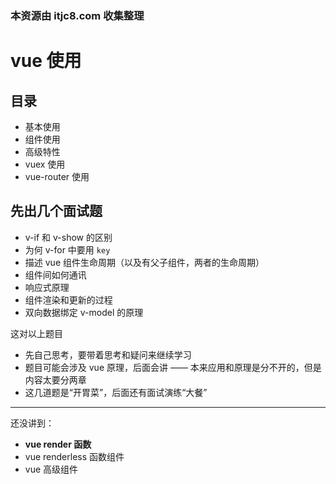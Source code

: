 ### 本资源由 itjc8.com 收集整理
# vue 使用

## 目录

- 基本使用
- 组件使用
- 高级特性
- vuex 使用
- vue-router 使用

## 先出几个面试题

- v-if 和 v-show 的区别
- 为何 v-for 中要用 `key`
- 描述 vue 组件生命周期（以及有父子组件，两者的生命周期）
- 组件间如何通讯
- 响应式原理
- 组件渲染和更新的过程
- 双向数据绑定 v-model 的原理

这对以上题目

- 先自己思考，要带着思考和疑问来继续学习
- 题目可能会涉及 vue 原理，后面会讲 —— 本来应用和原理是分不开的，但是内容太要分两章
- 这几道题是“开胃菜”，后面还有面试演练“大餐”

------

还没讲到：

- **vue render 函数**
- vue renderless 函数组件
- vue 高级组件
